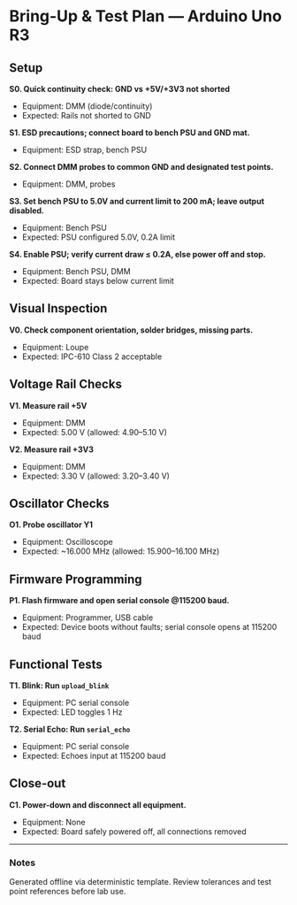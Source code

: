 # Bring-Up & Test Plan — Arduino Uno R3

## Setup
**S0. Quick continuity check: GND vs +5V/+3V3 not shorted**
- Equipment: DMM (diode/continuity)
- Expected: Rails not shorted to GND

**S1. ESD precautions; connect board to bench PSU and GND mat.**
- Equipment: ESD strap, bench PSU

**S2. Connect DMM probes to common GND and designated test points.**
- Equipment: DMM, probes

**S3. Set bench PSU to 5.0V and current limit to 200 mA; leave output disabled.**
- Equipment: Bench PSU
- Expected: PSU configured 5.0V, 0.2A limit

**S4. Enable PSU; verify current draw ≤ 0.2A, else power off and stop.**
- Equipment: Bench PSU, DMM
- Expected: Board stays below current limit

## Visual Inspection
**V0. Check component orientation, solder bridges, missing parts.**
- Equipment: Loupe
- Expected: IPC-610 Class 2 acceptable

## Voltage Rail Checks
**V1. Measure rail +5V**
- Equipment: DMM
- Expected: 5.00 V (allowed: 4.90–5.10 V)

**V2. Measure rail +3V3**
- Equipment: DMM
- Expected: 3.30 V (allowed: 3.20–3.40 V)

## Oscillator Checks
**O1. Probe oscillator Y1**
- Equipment: Oscilloscope
- Expected: ~16.000 MHz (allowed: 15.900–16.100 MHz)

## Firmware Programming
**P1. Flash firmware and open serial console @115200 baud.**
- Equipment: Programmer, USB cable
- Expected: Device boots without faults; serial console opens at 115200 baud

## Functional Tests
**T1. Blink: Run `upload_blink`**
- Equipment: PC serial console
- Expected: LED toggles 1 Hz

**T2. Serial Echo: Run `serial_echo`**
- Equipment: PC serial console
- Expected: Echoes input at 115200 baud

## Close-out
**C1. Power-down and disconnect all equipment.**
- Equipment: None
- Expected: Board safely powered off, all connections removed

---
### Notes
Generated offline via deterministic template. Review tolerances and test point references before lab use.